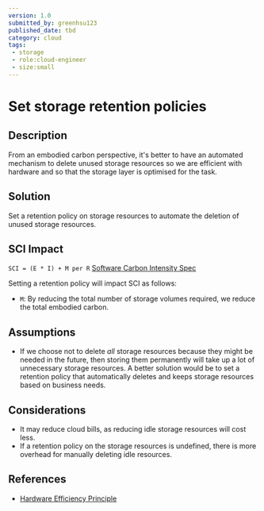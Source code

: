 ```yaml
---
version: 1.0
submitted_by: greenhsu123
published_date: tbd
category: cloud
tags: 
 - storage
 - role:cloud-engineer
 - size:small
---
```


# Set storage retention policies

## Description
From an embodied carbon perspective, it's better to have an automated mechanism to delete unused storage resources so we are efficient with hardware and so that the storage layer is optimised for the task. 

## Solution
Set a retention policy on storage resources to automate the deletion of unused storage resources. 

## SCI Impact

`SCI = (E * I) + M per R`
[Software Carbon Intensity Spec](https://grnsft.org/sci)

Setting a retention policy will impact SCI as follows:

- `M`: By reducing the total number of storage volumes required, we reduce the total embodied carbon.

## Assumptions
- If we choose not to delete *all* storage resources because they might be needed in the future, then storing them permanently will take up a lot of unnecessary storage resources. A better solution would be to set a retention policy that automatically deletes and keeps storage resources based on business needs. 

## Considerations
- It may reduce cloud bills, as reducing idle storage resources will cost less. 
- If a retention policy on the storage resources is undefined, there is more overhead for manually deleting idle resources. 

## References
- [Hardware Efficiency Principle](https://learn.greensoftware.foundation/practitioner/hardware-efficiency)
